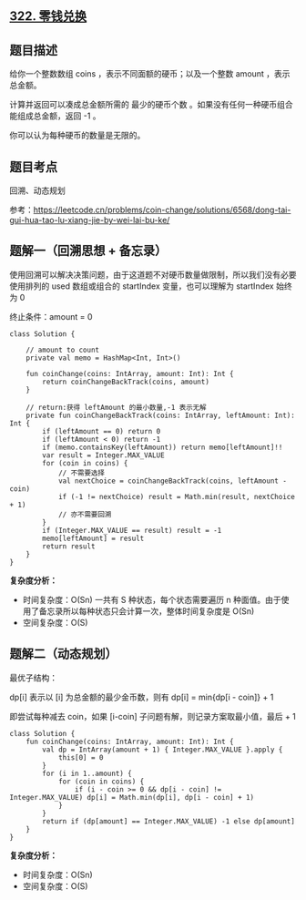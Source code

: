 ## [322. 零钱兑换](https://leetcode.cn/problems/coin-change/description/)

## 题目描述

给你一个整数数组 coins ，表示不同面额的硬币；以及一个整数 amount ，表示总金额。

计算并返回可以凑成总金额所需的 最少的硬币个数 。如果没有任何一种硬币组合能组成总金额，返回 -1 。

你可以认为每种硬币的数量是无限的。

## 题目考点

回溯、动态规划

参考：https://leetcode.cn/problems/coin-change/solutions/6568/dong-tai-gui-hua-tao-lu-xiang-jie-by-wei-lai-bu-ke/

## 题解一（回溯思想 + 备忘录）

使用回溯可以解决决策问题，由于这道题不对硬币数量做限制，所以我们没有必要使用排列的 used 数组或组合的 startIndex 变量，也可以理解为 startIndex 始终为 0

终止条件：amount = 0

```
class Solution {

    // amount to count
    private val memo = HashMap<Int, Int>()

    fun coinChange(coins: IntArray, amount: Int): Int {
        return coinChangeBackTrack(coins, amount)
    }

    // return:获得 leftAmount 的最小数量,-1 表示无解
    private fun coinChangeBackTrack(coins: IntArray, leftAmount: Int): Int {
        if (leftAmount == 0) return 0
        if (leftAmount < 0) return -1
        if (memo.containsKey(leftAmount)) return memo[leftAmount]!!
        var result = Integer.MAX_VALUE
        for (coin in coins) {
            // 不需要选择
            val nextChoice = coinChangeBackTrack(coins, leftAmount - coin)
            if (-1 != nextChoice) result = Math.min(result, nextChoice + 1)
            // 亦不需要回溯
        }
        if (Integer.MAX_VALUE == result) result = -1
        memo[leftAmount] = result
        return result
    }
}
```
**复杂度分析：**

- 时间复杂度：O(Sn) 一共有 S 种状态，每个状态需要遍历 n 种面值。由于使用了备忘录所以每种状态只会计算一次，整体时间复杂度是 O(Sn)
- 空间复杂度：O(S) 

## 题解二（动态规划）

最优子结构：

dp[i] 表示以 [i] 为总金额的最少金币数，则有 dp[i] = min{dp[i - coin]} + 1

即尝试每种减去 coin，如果 [i-coin] 子问题有解，则记录方案取最小值，最后 + 1

```
class Solution {
    fun coinChange(coins: IntArray, amount: Int): Int {
        val dp = IntArray(amount + 1) { Integer.MAX_VALUE }.apply {
            this[0] = 0
        }
        for (i in 1..amount) {
            for (coin in coins) {
                if (i - coin >= 0 && dp[i - coin] != Integer.MAX_VALUE) dp[i] = Math.min(dp[i], dp[i - coin] + 1)
            }
        }
        return if (dp[amount] == Integer.MAX_VALUE) -1 else dp[amount]
    }
}
```

**复杂度分析：**

- 时间复杂度：O(Sn)
- 空间复杂度：O(S) 
